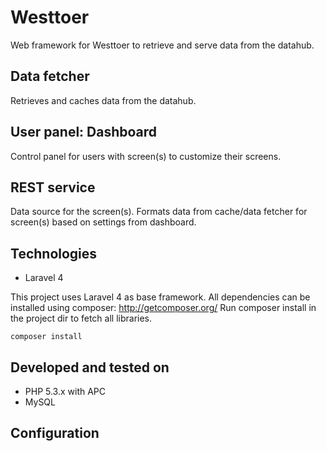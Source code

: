 # Westtoer

Web framework for Westtoer to retrieve and serve data from the datahub.


## Data fetcher
Retrieves and caches data from the datahub.


## User panel: Dashboard
Control panel for users with screen(s) to customize their screens.


## REST service
Data source for the screen(s). Formats data from cache/data fetcher for screen(s) based on settings from dashboard.

## Technologies

 * Laravel 4

This project uses Laravel 4 as base framework.
All dependencies can be installed using composer: http://getcomposer.org/
Run composer install in the project dir to fetch all libraries.

```
composer install
```

## Developed and tested on

 * PHP 5.3.x with APC
 * MySQL

## Configuration


